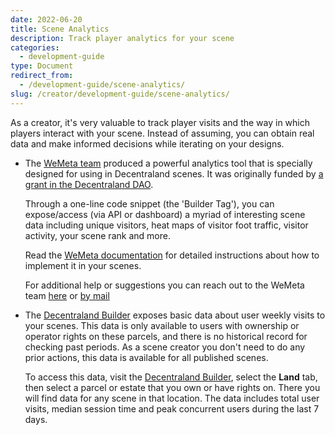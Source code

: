 ```yaml
---
date: 2022-06-20
title: Scene Analytics
description: Track player analytics for your scene
categories:
  - development-guide
type: Document
redirect_from:
  - /development-guide/scene-analytics/
slug: /creator/development-guide/scene-analytics/
---
```



As a creator, it's very valuable to track player visits and the way in which players interact with your scene. Instead of assuming, you can obtain real data and make informed decisions while iterating on your designs.

- The [WeMeta team](https://wemeta.world/about) produced a powerful analytics tool that is specially designed for using in Decentraland scenes. It was originally funded by [a grant in the Decentraland DAO](https://forum.decentraland.org/t/dao-qmdxcqc-wemeta-builder-tag/8194). 

	Through a one-line code snippet (the 'Builder Tag'), you can expose/access (via API or dashboard) a myriad of interesting scene data including unique visitors, heat maps of visitor foot traffic, visitor activity, your scene rank and more. 
	
	Read the [WeMeta documentation](https://docs.wemeta.world/docs/quick-start-decentraland) for detailed instructions about how to implement it in your scenes.
	
	For additional help or suggestions you can reach out to the WeMeta team [here](https://docs.wemeta.world) or [by mail](mailto:contact@wemeta.world)

- The [Decentraland Builder](builder.decentraland.org) exposes basic data about user weekly visits to your scenes. This data is only available to users with ownership or operator rights on these parcels, and there is no historical record for checking past periods. As a scene creator you don't need to do any prior actions, this data is available for all published scenes.

	To access this data, visit the [Decentraland Builder](builder.decentraland.org), select the **Land** tab, then select a parcel or estate that you own or have rights on. There you will find data for any scene in that location. The data includes total user visits, median session time and peak concurrent users during the last 7 days.

